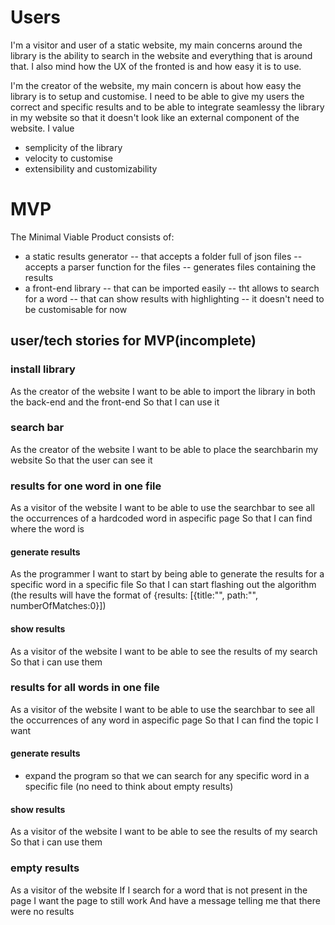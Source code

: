 # Users
I'm a visitor and user of a static website, my main concerns around the library is the ability to search in the website and everything that is around that.
I also mind how the UX of the fronted is and how easy it is to use.

I'm the creator of the website, my main concern is about how easy the library is to setup and customise.
I need to be able to give my users the correct and specific results and to be able to integrate seamlessy the library in my website so that it doesn't look like an external component of the website.
I value
- semplicity of the library
- velocity to customise
- extensibility and customizability

# MVP
The Minimal Viable Product consists of:
- a static results generator
-- that accepts a folder full of json files
-- accepts a parser function for the files
-- generates files containing the results
- a front-end library
-- that can be imported easily
-- tht allows to search for a word
-- that can show results with highlighting
-- it doesn't need to be customisable for now

## user/tech stories for MVP(incomplete)
### install library
As the creator of the website
I want to be able to import the library in both the back-end and the front-end
So that I can use it

### search bar
As the creator of the website
I want to be able to place the searchbarin my website
So that the user can see it

### results for one word in one file
As a visitor of the website
I want to be able to use the searchbar to see all the occurrences of a hardcoded word in aspecific page
So that I can find where the word is
#### generate results
As the programmer
I want to start by being able to generate the results for a specific word in a specific file
So that I can start flashing out the algorithm
(the results will have the format of {results: [{title:"", path:"", numberOfMatches:0}])
#### show results
As a visitor of the website
I want to be able to see the results of my search
So that i can use them

### results for all words in one file
As a visitor of the website
I want to be able to use the searchbar to see all the occurrences of any word in aspecific page
So that I can find the topic I want
#### generate results
- expand the program so that we can search for any specific word in a specific file
(no need to think about empty results)
#### show results
As a visitor of the website
I want to be able to see the results of my search
So that i can use them

### empty results
As a visitor of the website
If I search for a word that is not present in the page
I want the page to still work
And have a message telling me that there were no results
